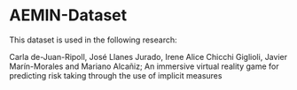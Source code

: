 # AEMIN-Dataset

This dataset is used in the following research:

Carla de-Juan-Ripoll, José Llanes Jurado, Irene Alice Chicchi Giglioli, Javier Marín-Morales and Mariano Alcañiz; An immersive virtual reality game for predicting risk taking through the use of implicit measures 

